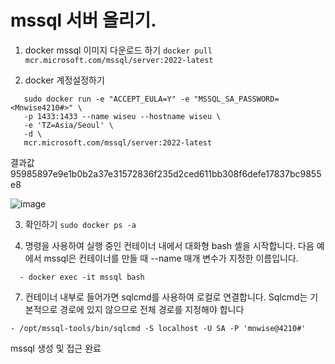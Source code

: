 # mssql 서버 올리기.

1. docker mssql 이미지 다운로드 하기
``` docker pull mcr.microsoft.com/mssql/server:2022-latest ```

2. docker 계정설정하기
``` 
   sudo docker run -e "ACCEPT_EULA=Y" -e "MSSQL_SA_PASSWORD=<Mnwise4210#>" \
   -p 1433:1433 --name wiseu --hostname wiseu \
   -e 'TZ=Asia/Seoul' \
   -d \
   mcr.microsoft.com/mssql/server:2022-latest
   ```
결과값 95985897e9e1b0b2a37e31572836f235d2ced611bb308f6defe17837bc9855e8

   ![image](https://user-images.githubusercontent.com/54339804/209776157-14c9a886-28ac-467b-9e71-d6802d18e587.png)

3. 확인하기
 ``` sudo docker ps -a ```
 
4. 명령을 사용하여 실행 중인 컨테이너 내에서 대화형 bash 셸을 시작합니다. 
다음 예에서 mssql은 컨테이너를 만들 때 --name 매개 변수가 지정한 이름입니다. 

```   - docker exec -it mssql bash ```

 

7. 컨테이너 내부로 들어가면 sqlcmd를 사용하여 로컬로 연결합니다. 
Sqlcmd는 기본적으로 경로에 있지 않으므로 전체 경로를 지정해야 합니다

  ```- /opt/mssql-tools/bin/sqlcmd -S localhost -U SA -P 'mnwise@4210#' ```

  mssql 생성 및 접근 완료
